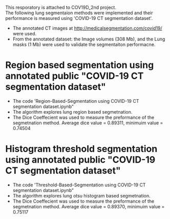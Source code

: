 This resporatory is attached to COV19D_2nd project. <br/>
The following lung segmentaion methods were implemented and their performance is measured using 'COVID-19 CT segmentation dataset'.
* The annotated CT images at http://medicalsegmentation.com/covid19/ were used.
* From the annotated dataset: the Image volumes (308 Mb), and the Lung masks (1 Mb) were used to validate the segmentaiton performacne.

# Region based segmentation using annotated public "COVID-19 CT segmentation dataset"
* The code 'Region-Based-Segmentation using COVID-19 CT segmentation dataset.ipynb"
* The algorithm explores lung region based segmetnation.
* The Dice Coeffecient was used to measure the preformance of the segmetnation method. Average dice value = 0.89311, minimuim value = 0.74504

# Histogram threshold segmentation using annotated public "COVID-19 CT segmentation dataset"
* The code 'Threshold-Based-Segmentation using COVID-19 CT segmentation dataset.ipynb"
* The algorithm explores lung otsu histogram based segmetnation.
* The Dice Coeffecient was used to measure the preformance of the segmetnation method. Average dice value = 0.89370, minimuim value = 0.75117
